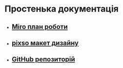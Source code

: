 # Простенька документація

* ## [Miro план роботи](https://miro.com/app/board/uXjVKMWfNRg=/)
* ## [pixso макет дизайну](https://pixso.net/app/editor/xzsSPIeccd2Uw2uxFf3QSw?icon_type=1&page-id=0%3A1&pageId=0%3A1)
* ## [GitHub репозиторій](https://github.com/Den20713/project_murari)

 